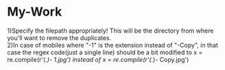 # My-Work


1)Specify the filepath appropriately! This will be the directory from where you'll want to remove the duplicates.<br>
2)In case of mobiles where "-1" is the extension instead of "-Copy", in that case the regex code(just a single line) should be a bit modified to
x = re.compile(r'(.*)- 1.jpg')
instead of
x = re.compile(r'(.*)- Copy.jpg')

